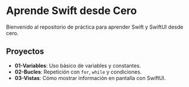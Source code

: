 # Aprende Swift desde Cero

Bienvenido al repositorio de práctica para aprender Swift y SwiftUI desde cero.

## Proyectos

- **01-Variables**: Uso básico de variables y constantes.
- **02-Bucles**: Repetición con `for`, `while` y condiciones.
- **03-Vistas**: Cómo mostrar información en pantalla con SwiftUI.
